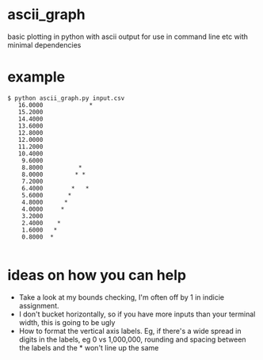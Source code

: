 # ascii_graph
basic plotting in python with ascii output for use in command line etc with minimal dependencies

# example
```
$ python ascii_graph.py input.csv 
   16.0000	           *
   15.2000	            
   14.4000	            
   13.6000	            
   12.8000	            
   12.0000	            
   11.2000	            
   10.4000	            
    9.6000	            
    8.8000	        *   
    8.0000	       * *  
    7.2000	            
    6.4000	      *   * 
    5.6000	     *      
    4.8000	    *       
    4.0000	   *        
    3.2000	            
    2.4000	  *         
    1.6000	 *          
    0.8000	*           
         
```

# ideas on how you can help
* Take a look at my bounds checking, I'm often off by 1 in indicie assignment.
* I don't bucket horizontally, so if you have more inputs than your terminal width, this is going to be ugly
* How to format the vertical axis labels. Eg, if there's a wide spread in digits in the labels, eg 0 vs 1,000,000, rounding and spacing between the labels and the \* won't line up the same
